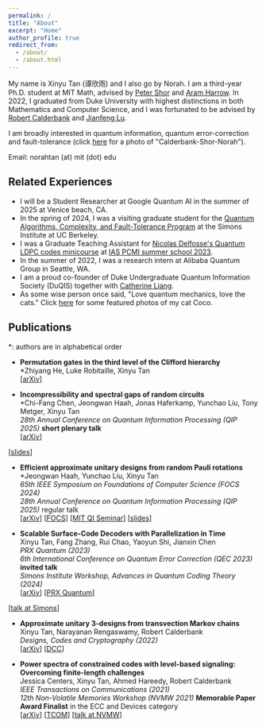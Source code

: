 ```yaml
---
permalink: /
title: "About"
excerpt: "Home"
author_profile: true
redirect_from: 
  - /about/
  - /about.html
---
```


My name is Xinyu Tan (谭欣雨) and I also go by Norah. I am a third-year Ph.D. student at MIT Math, advised by [Peter Shor](https://math.mit.edu/~shor/) and [Aram Harrow](https://www.mit.edu/~aram/). In 2022, I graduated from Duke University with highest distinctions in both Mathematics and Computer Science, and I was fortunated to be advised by [Robert Calderbank](https://ece.duke.edu/faculty/robert-calderbank) and [Jianfeng Lu](https://services.math.duke.edu/~jianfeng/index.html). 

I am broadly interested in quantum information, quantum error-correction and fault-tolerance (click [here](/images/CalderbankShor.jpeg) for a photo of "Calderbank-Shor-Norah"). 

<!-- My papers can be found in the [Publications](/publications) tab. I can be reached at norahtan (at) mit (dot) edu.  -->
Email: norahtan (at) mit (dot) edu

Related Experiences
------
- I will be a Student Researcher at Google Quantum AI in the summer of 2025 at Venice beach, CA. 
- In the spring of 2024, I was a visiting graduate student for the [Quantum Algorithms, Complexity, and Fault-Tolerance Program](https://simons.berkeley.edu/people/xinyu-tan) at the Simons Institute at UC Berkeley.
- I was a Graduate Teaching Assistant for [Nicolas Delfosse's Quantum LDPC codes minicourse](https://www.nicolas-delfosse.com/pcmi2023) at [IAS PCMI summer school 2023](https://www.ias.edu/pcmi).
- In the summer of 2022, I was a research intern at Alibaba Quantum Group in Seattle, WA. 
- I am a proud co-founder of Duke Undergraduate Quantum Information Society (DuQIS) together with [Catherine Liang](https://www.catherine-liang.com/duqis). 
- As some wise person once said, "Love quantum mechanics, love the cats." Click <a href="https://photos.app.goo.gl/HK3oJNRbdTSeYy2E8" target="_blank">here</a> for some featured photos of my cat Coco. 


Publications
------
\*: authors are in alphabetical order

- **Permutation gates in the third level of the Clifford hierarchy**<br>
\*Zhiyang He, Luke Robitaille, Xinyu Tan<br>
[[arXiv](https://arxiv.org/abs/2410.11818)]

- **Incompressibility and spectral gaps of random circuits**<br>
\*Chi-Fang Chen, Jeongwan Haah, Jonas Haferkamp, Yunchao Liu, Tony Metger, Xinyu Tan<br>
*28th Annual Conference on Quantum Information Processing (QIP 2025)* **short plenary talk**<br>
[[arXiv](https://arxiv.org/abs/2406.07478)]
<!-- [[Yunchao's 𝕏 post](https://x.com/lyc1178/status/1800956054718861486)] -->
[[slides](/files/20250130_Incompressibility.pdf)]

- **Efficient approximate unitary designs from random Pauli rotations**<br>
\*Jeongwan Haah, Yunchao Liu, Xinyu Tan<br>
*65th IEEE Symposium on Foundations of Computer Science (FOCS 2024)*<br>
*28th Annual Conference on Quantum Information Processing (QIP 2025)* regular talk<br>
[[arXiv](https://arxiv.org/abs/2402.05239)]
[[FOCS](https://www.computer.org/csdl/proceedings-article/focs/2024/167400a463/22gEZkucomc)]
[[MIT QI Seminar](/files/20240503%20MIT%20QI%20seminar.pdf)]
[[slides](/files/20250225QIP_Pauli_rotations.pdf)]

- **Scalable Surface-Code Decoders with Parallelization in Time**<br>
Xinyu Tan, Fang Zhang, Rui Chao, Yaoyun Shi, Jianxin Chen<br>
*PRX Quantum (2023)*<br>
*6th International Conference on Quantum Error Correction (QEC 2023)* **invited talk**<br>
*Simons Institute Workshop, Advances in Quantum Coding Theory (2024)*<br>
[[arXiv](https://arxiv.org/abs/2209.09219)]
[[PRX Quantum](https://journals.aps.org/prxquantum/abstract/10.1103/PRXQuantum.4.040344)]
<!-- [[Rui's talk at QEC](https://www.youtube.com/watch?v=10PTOhk4XWI)] -->
[[talk at Simons](https://www.youtube.com/watch?v=qOTPJ90Y4JA)]

- **Approximate unitary 3-designs from transvection Markov chains**<br>
Xinyu Tan, Narayanan Rengaswamy, Robert Calderbank<br>
*Designs, Codes and Cryptography (2022)*<br>
[[arXiv](https://arxiv.org/abs/2011.00128)]
[[DCC](https://link.springer.com/article/10.1007/s10623-021-01000-4)]

- **Power spectra of constrained codes with level-based signaling: Overcoming finite-length challenges**<br>
Jessica Centers, Xinyu Tan, Ahmed Hareedy, Robert Calderbank<br>
*IEEE Transactions on Communications (2021)*<br>
*12th Non-Volatile Memories Workshop (NVMW 2021)* **Memorable Paper Award Finalist** in the ECC and Devices category<br>
[[arXiv](https://arxiv.org/abs/2010.04878)]
[[TCOM](https://ieeexplore.ieee.org/abstract/document/9404226)]
[[talk at NVMW](https://www.youtube.com/watch?app=desktop&v=a0KGnbiyB8o)]
